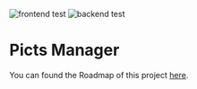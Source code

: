![frontend test](https://github.com/Epitech-DEV/pictsmanager/actions/workflows/frontend_test.yml/badge.svg)
![backend test](https://github.com/Epitech-DEV/pictsmanager/actions/workflows/backend_test.yml/badge.svg)

# Picts Manager

You can found the Roadmap of this project [here](https://trello.com/b/lB0GP95R).